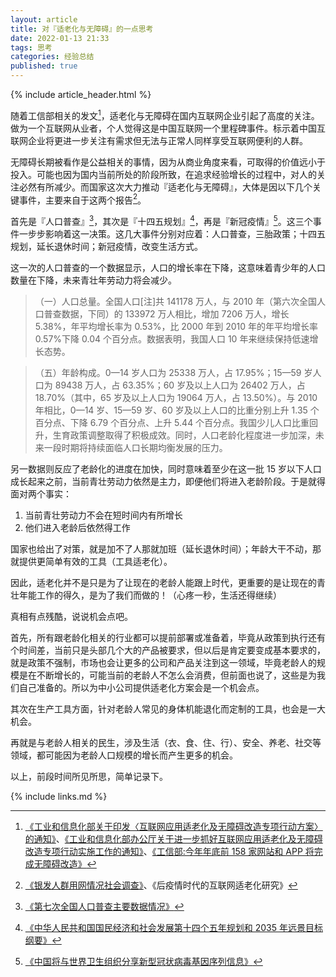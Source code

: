 ```yaml
---
layout: article
title: 对『适老化与无障碍』的一点思考
date: 2022-01-13 21:33
tags: 思考
categories: 经验总结
published: true
---
```


{% include article_header.html %}

随着工信部相关的发文[^1]，适老化与无障碍在国内互联网企业引起了高度的关注。做为一个互联网从业者，个人觉得这是中国互联网一个里程碑事件。标示着中国互联网企业将更进一步关注有需求但无法与正常人同样享受互联网便利的人群。

无障碍长期被看作是公益相关的事情，因为从商业角度来看，可取得的价值远小于投入。可能也因为国内当前所处的阶段所致，在追求经验增长的过程中，对人的关注必然有所减少。而国家这次大力推动『适老化与无障碍』，大体是因以下几个关键事件，主要来自于这两个报告[^2]。

首先是『人口普查』[^3]，其次是『十四五规划』[^4]，再是『新冠疫情』[^5]。这三个事件一步步影响着这一决策。这几大事件分别对应着：人口普查，三胎政策；十四五规划，延长退休时间；新冠疫情，改变生活方式。

这一次的人口普查的一个数据显示，人口的增长率在下降，这意味着青少年的人口数量在下降，未来青壮年劳动力将会减少。

> （一）人口总量。全国人口[注]共 141178 万人，与 2010 年（第六次全国人口普查数据，下同）的 133972 万人相比，增加 7206 万人，增长 5.38%，年平均增长率为 0.53%，比 2000 年到 2010 年的年平均增长率 0.57%下降 0.04 个百分点。数据表明，我国人口 10 年来继续保持低速增长态势。

> （五）年龄构成。0—14 岁人口为 25338 万人，占 17.95%；15—59 岁人口为 89438 万人，占 63.35%；60 岁及以上人口为 26402 万人，占 18.70%（其中，65 岁及以上人口为 19064 万人，占 13.50%）。与 2010 年相比，0—14 岁、15—59 岁、60 岁及以上人口的比重分别上升 1.35 个百分点、下降 6.79 个百分点、上升 5.44 个百分点。我国少儿人口比重回升，生育政策调整取得了积极成效。同时，人口老龄化程度进一步加深，未来一段时期将持续面临人口长期均衡发展的压力。

另一数据则反应了老龄化的进度在加快，同时意味着至少在这一批 15 岁以下人口成长起来之前，当前青壮劳动力依然是主力，即便他们将进入老龄阶段。于是就得面对两个事实：

1. 当前青壮劳动力不会在短时间内有所增长
2. 他们进入老龄后依然得工作

国家也给出了对策，就是加不了人那就加班（延长退休时间）；年龄大干不动，那就提供更简单有效的工具（工具适老化）。

因此，适老化并不是只是为了让现在的老龄人能跟上时代，更重要的是让现在的青壮年能工作的得久，是为了我们而做的！（心疼一秒，生活还得继续）

真相有点残酷，说说机会点吧。

首先，所有跟老龄化相关的行业都可以提前部署或准备着，毕竟从政策到执行还有个时间差，当前只是头部几个大的产品被要求，但以后是肯定要变成基本要求的，就是政策不强制，市场也会让更多的公司和产品关注到这一领域，毕竟老龄人的规模是在不断增长的，可能当前的老龄人不怎么会消费，但前面也说了，这些是为我们自己准备的。所以为中小公司提供适老化方案会是一个机会点。

其次在生产工具方面，针对老龄人常见的身体机能退化而定制的工具，也会是一大机会。

再就是与老龄人相关的民生，涉及生活（衣、食、住、行）、安全、养老、社交等领域，都可能因为老龄人口规模的增长而产生更多的机会。

以上，前段时间所见所思，简单记录下。

[^1]: [《工业和信息化部关于印发〈互联网应用适老化及无障碍改造专项行动方案〉的通知》](http://www.gov.cn/zhengce/zhengceku/2020-12/26/content_5573472.htm)、[《工业和信息化部办公厅关于进一步抓好互联网应用适老化及无障碍改造专项行动实施工作的通知》](http://www.gov.cn/zhengce/zhengceku/2021-04/13/content_5599225.htm)、[《工信部:今年年底前 158 家网站和 APP 将完成无障碍改造》](http://finance.people.com.cn/n1/2021/0825/c1004-32207465.html)
[^2]: [《银发人群用网情况社会调查》](https://www.163.com/dy/article/GMACP23N0512865S.html)、《后疫情时代的互联网适老化研究》
[^3]: [《第七次全国人口普查主要数据情况》](http://www.stats.gov.cn/tjsj/zxfb/202105/t20210510_1817176.html)
[^4]: [《中华人民共和国国民经济和社会发展第十四个五年规划和 2035 年远景目标纲要》](https://www.ndrc.gov.cn/xxgk/zcfb/ghwb/202103/t20210323_1270124.html?code=&state=123)
[^5]: [《中国将与世界卫生组织分享新型冠状病毒基因序列信息》](http://www.nhc.gov.cn/gjhzs/s7952/202001/422796acaea746549f93e617ccc348a1.shtml)

{% include links.md %}